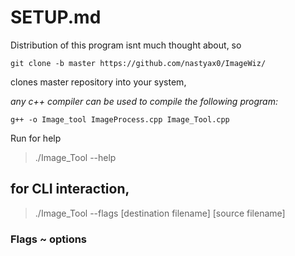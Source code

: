 # SETUP.md 

Distribution of this program isnt much thought about, so

    git clone -b master https://github.com/nastyax0/ImageWiz/

clones master repository into your system,

*any c++ compiler can be used to compile the following program:*

    g++ -o Image_tool ImageProcess.cpp Image_Tool.cpp

Run for help
> ./Image_Tool --help

## for CLI interaction,
> ./Image_Tool --flags [destination filename] [source filename]

### Flags ~ options

 
